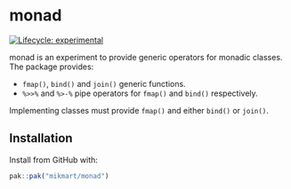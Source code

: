 
# monad

<!-- badges: start -->
[![Lifecycle: experimental](https://img.shields.io/badge/lifecycle-experimental-orange.svg)](https://lifecycle.r-lib.org/articles/stages.html#experimental)
<!-- badges: end -->

monad is an experiment to provide generic operators for monadic classes.
The package provides:

* `fmap()`, `bind()` and `join()` generic functions.
* `%>>%` and `%>-%` pipe operators for `fmap()` and `bind()` respectively.

Implementing classes must provide `fmap()` and either `bind()` or `join()`.

## Installation

Install from GitHub with:

``` r
pak::pak("mikmart/monad")
```
